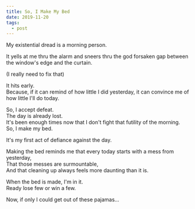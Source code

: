 ```yaml
---
title: So, I Make My Bed
date: 2019-11-20
tags:
  - post
---
```


My existential dread is a morning person.

It yells at me thru the alarm and sneers thru the god forsaken gap between the window's edge and the curtain.

(I really need to fix that)

It hits early.  
Because, if it can remind of how little I did yesterday, it can convince me of how little I'll do today.

So, I accept defeat.  
The day is already lost.  
It's been enough times now that I don't fight that futility of the morning.  
So, I make my bed.

It's my first act of defiance against the day.

Making the bed reminds me that every today starts with a mess from yesterday,  
That those messes are surmountable,  
And that cleaning up always feels more daunting than it is.

When the bed is made, I'm in it.  
Ready lose few or win a few.

Now, if only I could get out of these pajamas...

